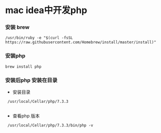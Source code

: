 #  mac idea中开发php


###  安装 brew

```aidl
/usr/bin/ruby -e "$(curl -fsSL https://raw.githubusercontent.com/Homebrew/install/master/install)"

```


###  安装php 

```aidl
brew install php 

```


###  安装后php 安装在目录
- 安装目录

```aidl
 /usr/local/Cellar/php/7.3.3
 
```
- 查看php 版本
```aidl
 /usr/local/Cellar/php/7.3.3/bin/php -v

```
   

       
